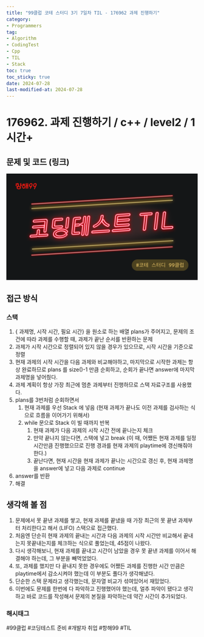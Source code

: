 ```yaml
---
title: "99클럽 코테 스터디 3기 7일차 TIL - 176962 과제 진행하기"
category:
- Programmers
tag:
- Algorithm
- CodingTest
- Cpp
- TIL
- Stack
toc: true
toc_sticky: true
date: 2024-07-28
last-modified-at: 2024-07-28
---
```


# 176962. 과제 진행하기 / c++ / level2 / 1시간+

## 문제 및 코드 (링크)
[![image](/assets/images/99club_logo.png)](https://github.com/Sho1007/Algorithm/tree/main/%ED%94%84%EB%A1%9C%EA%B7%B8%EB%9E%98%EB%A8%B8%EC%8A%A4/2/176962.%E2%80%85%EA%B3%BC%EC%A0%9C%E2%80%85%EC%A7%84%ED%96%89%ED%95%98%EA%B8%B0)

## 접근 방식
### 스택
1. { 과제명, 시작 시간, 필요 시간} 을 원소로 하는 배열 plans가 주어지고, 문제의 조건에 따라 과제를 수행할 때, 과제가 끝난 순서를 반환하는 문제
2. 과제가 시작 시간으로 정렬되어 있지 않을 경우가 있으므로, 시작 시간을 기준으로 정렬
3. 현재 과제의 시작 시간을 다음 과제와 비교해야하고, 마지막으로 시작한 과제는 항상 완료하므로 plans 를 size()-1 만큼 순회하고, 순회가 끝나면 answer에 마지막 과제명을 넣어줬다.
4. 과제 계획이 항상 가장 최근에 멈춘 과제부터 진행하므로 스택 자료구조를 사용했다.
5. plans를 3번처럼 순회하면서
    1. 현재 과제를 우선 Stack 에 넣음 (현재 과제가 끝나도 이전 과제를 검사하는 식으로 
    흐름을 이어가기 위해서)
    2. while 문으로 Stack 이 빌 때까지 반복
        1. 현재 과제가 다음 과제의 시작 시간 전에 끝나는지 체크
        2. 만약 끝나지 않는다면, 스택에 넣고 break (이 때, 어쨌든 현재 과제를 일정 시간만큼 진행했으므로 진행 경과를 현재 과제의 playtime에 갱신해줘야 한다.)
        3. 끝난다면, 현재 시간을 현재 과제가 끝나는 시간으로 갱신 후, 현재 과제명을 answer에 넣고 다음 과제로 continue
6. answer를 반환
7. 해결

## 생각해 볼 점
1. 문제에서 못 끝낸 과제를 쌓고, 현재 과제를 끝냈을 때 가장 최근의 못 끝낸 과제부터 처리한다고 해서 (LIFO) 스택으로 접근했다.
2. 처음엔 단순히 현재 과제의 끝내는 시간과 다음 과제의 시작 시간만 비교해서 끝내는지 못끝내는지를 체크하는 식으로 풀었는데, 45점이 나왔다.
3. 다시 생각해보니, 현재 과제를 끝내고 시간이 남았을 경우 못 끝낸 과제를 이어서 해결해야 하는데, 그 부분을 빼먹었었다.
4. 또, 과제를 했지만 다 끝내지 못한 경우에도 어쨌든 과제를 진행한 시간 만큼은 playtime에서 감소시켜야 했는데 이 부분도 풀다가 생각해냈다.
5. 단순한 스택 문제라고 생각했는데, 문자열 비교가 섞여있어서 재밌었다.
6. 이번에도 문제를 한번에 다 파악하고 진행했어야 했는데, 얼추 파악이 됐다고 생각하고 바로 코드를 작성해서 문제의 본질을 파악하는데 약간 시간이 추가되었다.


###  해시태그
#99클럽 #코딩테스트 준비 #개발자 취업 #항해99 #TIL